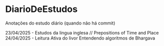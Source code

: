 # DiarioDeEstudos
Anotações do estudo diário (quando não há commit)

23/04/2025 - Estudos da lingua inglesa //  Prepositions of Time and Place <br/>
24/04/2025 - Leitura Ativa do livor Entendendo algoritmos de Bhargava <br/>
